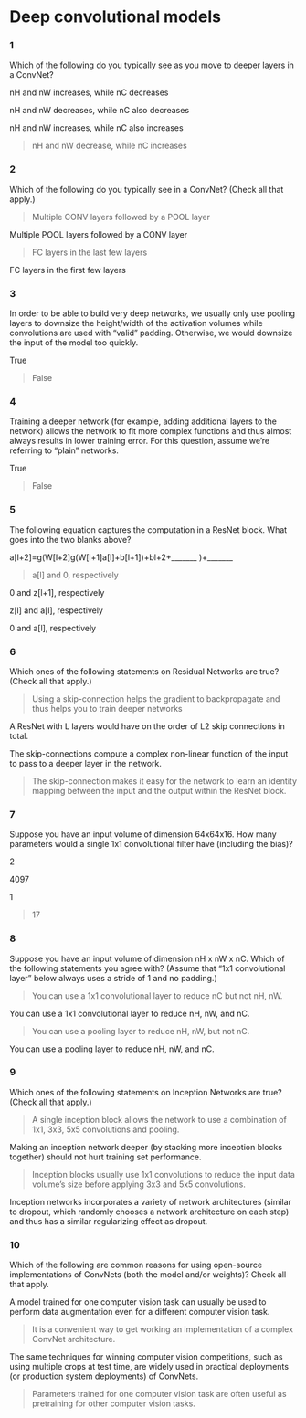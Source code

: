 # Deep convolutional models
### 1
Which of the following do you typically see as you move to deeper layers in a ConvNet?

nH and nW increases, while nC decreases

nH and nW decreases, while nC also decreases

nH and nW increases, while nC also increases

> nH and nW decrease, while nC increases


### 2
Which of the following do you typically see in a ConvNet? (Check all that apply.)

> Multiple CONV layers followed by a POOL layer

Multiple POOL layers followed by a CONV layer

> FC layers in the last few layers

FC layers in the first few layers

### 3
In order to be able to build very deep networks, we usually only use pooling layers to downsize the height/width of the activation volumes while convolutions are used with “valid” padding. Otherwise, we would downsize the input of the model too quickly.

True

> False

### 4
Training a deeper network (for example, adding additional layers to the network) allows the network to fit more complex functions and thus almost always results in lower training error. For this question, assume we’re referring to “plain” networks.

True

> False

### 5
The following equation captures the computation in a ResNet block. What goes into the two blanks above?

a[l+2]=g(W[l+2]g(W[l+1]a[l]+b[l+1])+bl+2+_______ )+_______

> a[l] and 0, respectively

0 and z[l+1], respectively

z[l] and a[l], respectively

0 and a[l], respectively

### 6
Which ones of the following statements on Residual Networks are true? (Check all that apply.)

> Using a skip-connection helps the gradient to backpropagate and thus helps you to train deeper networks

A ResNet with L layers would have on the order of L2 skip connections in total.

The skip-connections compute a complex non-linear function of the input to pass to a deeper layer in the network.

> The skip-connection makes it easy for the network to learn an identity mapping between the input and the output within the ResNet block.

### 7
Suppose you have an input volume of dimension 64x64x16. How many parameters would a single 1x1 convolutional filter have (including the bias)?

2

4097

1

> 17

### 8
Suppose you have an input volume of dimension nH x nW x nC. Which of the following statements you agree with? (Assume that “1x1 convolutional layer” below always uses a stride of 1 and no padding.)

> You can use a 1x1 convolutional layer to reduce nC but not nH, nW.

You can use a 1x1 convolutional layer to reduce nH, nW, and nC.

> You can use a pooling layer to reduce nH, nW, but not nC.

You can use a pooling layer to reduce nH, nW, and nC.

### 9
Which ones of the following statements on Inception Networks are true? (Check all that apply.)

> A single inception block allows the network to use a combination of 1x1, 3x3, 5x5 convolutions and pooling.

Making an inception network deeper (by stacking more inception blocks together) should not hurt training set performance.

> Inception blocks usually use 1x1 convolutions to reduce the input data volume’s size before applying 3x3 and 5x5 convolutions.

Inception networks incorporates a variety of network architectures (similar to dropout, which randomly chooses a network architecture on each step) and thus has a similar regularizing effect as dropout.

### 10
Which of the following are common reasons for using open-source implementations of ConvNets (both the model and/or weights)? Check all that apply.

A model trained for one computer vision task can usually be used to perform data augmentation even for a different computer vision task.

> It is a convenient way to get working an implementation of a complex ConvNet architecture.

The same techniques for winning computer vision competitions, such as using multiple crops at test time, are widely used in practical deployments (or production system deployments) of ConvNets.

> Parameters trained for one computer vision task are often useful as pretraining for other computer vision tasks.
